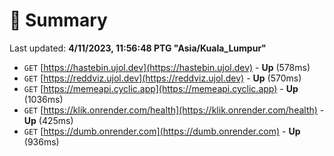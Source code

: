 # 📖 Summary
Last updated: **4/11/2023, 11:56:48 PTG "Asia/Kuala_Lumpur"**

- `GET` [https://hastebin.ujol.dev](https://hastebin.ujol.dev) - **Up** (578ms)
- `GET` [https://reddviz.ujol.dev](https://reddviz.ujol.dev) - **Up** (570ms)
- `GET` [https://memeapi.cyclic.app](https://memeapi.cyclic.app) - **Up** (1036ms)
- `GET` [https://klik.onrender.com/health](https://klik.onrender.com/health) - **Up** (425ms)
- `GET` [https://dumb.onrender.com](https://dumb.onrender.com) - **Up** (936ms)
